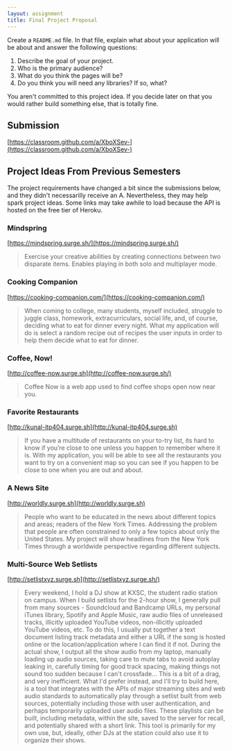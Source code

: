 ```yaml
---
layout: assignment
title: Final Project Proposal
---
```


Create a `README.md` file. In that file, explain what about your application will be about and answer the following questions:

1. Describe the goal of your project.
1. Who is the primary audience?
1. What do you think the pages will be?
1. Do you think you will need any libraries? If so, what?

You aren't committed to this project idea. If you decide later on that you would rather build something else, that is totally fine.

## Submission

[https://classroom.github.com/a/XboXSev-](https://classroom.github.com/a/XboXSev-)

## Project Ideas From Previous Semesters

The project requirements have changed a bit since the submissions below, and they didn't necessarilly receive an A. Nevertheless, they may help spark project ideas. Some links may take awhile to load because the API is hosted on the free tier of Heroku.

### Mindspring

[https://mindspring.surge.sh/](https://mindspring.surge.sh/)

> Exercise your creative abilities by creating connections between two disparate items. Enables playing in both solo and multiplayer mode.

### Cooking Companion

[https://cooking-companion.com/](https://cooking-companion.com/)

> When coming to college, many students, myself included, struggle to juggle class, homework, extracurriculars, social life, and, of course, deciding what to eat for dinner every night. What my application will do is select a random recipe out of recipes the user inputs in order to help them decide what to eat for dinner.

### Coffee, Now!

[http://coffee-now.surge.sh](http://coffee-now.surge.sh/)

> Coffee Now is a web app used to find coffee shops open now near you.

### Favorite Restaurants

[http://kunal-itp404.surge.sh](http://kunal-itp404.surge.sh)

> If you have a multitude of restaurants on your to-try list, its hard to know if you’re close to one unless you happen to remember where it is. With my application, you will be able to see all the restaurants you want to try on a convenient map so you can see if you happen to be close to one when you are out and about.

### A News Site

[http://worldly.surge.sh](http://worldly.surge.sh)

> People who want to be educated in the news about different topics and areas; readers of the New York Times. Addressing the problem that people are often constrained to only a few topics about only the United States. My project will show headlines from the New York Times through a worldwide perspective regarding different subjects.

### Multi-Source Web Setlists

[http://setlistxyz.surge.sh](http://setlistxyz.surge.sh/)

> Every weekend, I hold a DJ show at KXSC, the student radio station on campus. When I build setlists for the 2-hour show, I generally pull from many sources - Soundcloud and Bandcamp URLs, my personal iTunes library, Spotify and Apple Music, raw audio files of unreleased tracks, illicitly uploaded YouTube videos, non-illicitly uploaded YouTube videos, etc. To do this, I usually put together a text document listing track metadata and either a URL if the song is hosted online or the location/application where I can find it if not. During the actual show, I output all the show audio from my laptop, manually loading up audio sources, taking care to mute tabs to avoid autoplay leaking in, carefully timing for good track spacing, making things not sound too sudden because I can't crossfade... This is a bit of a drag, and very inefficient. What I'd prefer instead, and I'll try to build here, is a tool that integrates with the APIs of major streaming sites and web audio standards to automatically play through a setlist built from web sources, potentially including those with user authentication, and perhaps temporarily uploaded user audio files. These playlists can be built, including metadata, within the site, saved to the server for recall, and potentially shared with a short link. This tool is primarily for my own use, but, ideally, other DJs at the station could also use it to organize their shows.
